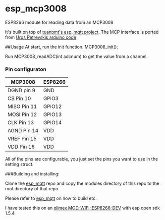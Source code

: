 # esp_mcp3008

ESP8266 module for reading data from an MCP3008

It's built on top of [tuanpmt's esp_mqtt project](https://github.com/tuanpmt/esp_mqtt).
The MCP interface is ported from [Uros Petrevskis arduino code](https://github.com/nodesign/MCP3008)

##Usage
At start, run the init function.
MCP3008_init();

Run MCP3008_readADC(int adcnum) to get the value from a channel.

### Pin configuraton


MCP3008 | ESP8266
-------|------------------
DGND pin 9 | GND
CS Pin 10 | GPIO3
MISO Pin 11 | GPIO12
MOSI  Pin 12 | GPIO13
CLK Pin 13 | GPIO14
AGND Pin 14 | VDD
VREF Pin 15 | VDD
VDD Pin 16 | VDD

All of the pins are configurable, you just set the pins you want to use in the setting struct.

###Building and installing:

Clone the [esp_mqtt](https://github.com/tuanpmt/esp_mqtt) repo and copy the modules directory of this repo to the root directory of that repo.

Please refer to [esp_mqtt](https://github.com/tuanpmt/esp_mqtt) on how to build etc.

I have tested this on an [olimex MOD-WIFI-ESP8266-DEV](https://github.com/OLIMEX/ESP8266/tree/master/HARDWARE/MOD-WIFI-ESP8266-DEV) with esp open sdk 1.5.4
